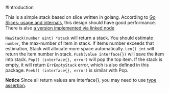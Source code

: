 #Introduction

This is a simple stack based on slice written in golang. According to [Go Slices: usage and internals](http://blog.golang.org/go-slices-usage-and-internals), this design should have good performance. There is also [a version implemented via linked node](https://gist.github.com/bemasher/1777766)

`NewStack(number uint) *stack` will return a stack. You should estimate `number`,  the max-number of item in stack. If items number exceeds that estimation, Stack will allocate more space automatically. `Len() int` will return the item number in stack. `Push(value interface{})` will save the item into stack. `Pop() (interface{}, error)` will pop the top item. If the stack is empty, it will return `ErrEmptyStack` error, which is also defined in this package. `Peek() (interface{}, error)` is similar with Pop.

**Notice** Since all return values are interface{}, you may need to use [type assertion](https://golang.org/doc/effective_go.html#interface_conversions). 
